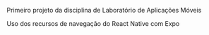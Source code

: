 Primeiro projeto da disciplina de Laboratório de Aplicações Móveis

Uso dos recursos de navegação do React Native com Expo

